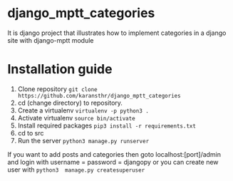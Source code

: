 # django_mptt_categories
It is django project that illustrates how to implement categories in a django site with django-mptt module 

# Installation guide

1) Clone repository ```git clone https://github.com/karansthr/django_mptt_categories ```
2) cd (change directory) to repository. 
3) Create a virtualenv ``` virtualenv -p python3 . ```
4) Activate virtualenv ``` source bin/activate  ```
5) Install required packages ``` pip3 install -r requirements.txt  ```
6) cd to src
7) Run the server ``` python3 manage.py runserver  ```

If you want to add posts and categories then goto localhost:[port]/admin and login with username = password = djangopy 
or you can create new user with ```python3  manage.py createsuperuser ```
 

